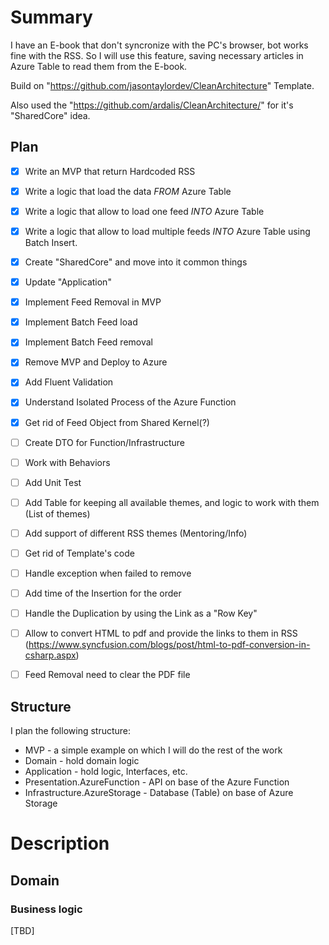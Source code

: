# Summary

I have an E-book that don't syncronize with the PC's browser, bot works fine with the RSS.
So I will use this feature, saving necessary articles in Azure Table to read them from the E-book.

Build on "https://github.com/jasontaylordev/CleanArchitecture" Template.

Also used the "https://github.com/ardalis/CleanArchitecture/" for it's "SharedCore" idea.

## Plan

- [x] Write an MVP that return Hardcoded RSS
- [x] Write a logic that load the data *FROM* Azure Table
- [x] Write a logic that allow to load one feed *INTO* Azure Table
- [x] Write a logic that allow to load multiple feeds *INTO* Azure Table using Batch Insert.
- [x] Create "SharedCore" and move into it common things
- [x] Update "Application"
- [x] Implement Feed Removal in MVP
- [x] Implement Batch Feed load
- [x] Implement Batch Feed removal
- [x] Remove MVP and Deploy to Azure
- [x] Add Fluent Validation
- [x] Understand Isolated Process of the Azure Function
- [x] Get rid of Feed Object from Shared Kernel(?)
- [ ] Create DTO for Function/Infrastructure
- [ ] Work with Behaviors
- [ ] Add Unit Test
- [ ] Add Table for keeping all available themes, and logic to work with them (List of themes)
- [ ] Add support of different RSS themes (Mentoring/Info)
- [ ] Get rid of Template's code
- [ ] Handle exception when failed to remove
- [ ] Add time of the Insertion for the order
- [ ] Handle the Duplication by using the Link as a "Row Key"
- [ ] Allow to convert HTML to pdf and provide the links to them in RSS (<https://www.syncfusion.com/blogs/post/html-to-pdf-conversion-in-csharp.aspx>)
- [ ] Feed Removal need to clear the PDF file


## Structure

I plan the following structure:

- MVP - a simple example on which I will do the rest of the work
- Domain - hold domain logic
- Application - hold logic, Interfaces, etc.
- Presentation.AzureFunction - API on base of the Azure Function
- Infrastructure.AzureStorage - Database (Table) on base of Azure Storage

# Description


## Domain

### Business logic




[TBD]